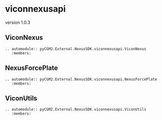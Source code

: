 # viconnexusapi

version 1.0.3


## ViconNexus
```{eval-rst}
.. automodule:: pyCGM2.External.NexusSDK.viconnexusapi.ViconNexus
   :members:
```

## NexusForcePlate
```{eval-rst}
.. automodule:: pyCGM2.External.NexusSDK.viconnexusapi.NexusForcePlate
   :members:
```

## ViconUtils
```{eval-rst}
.. automodule:: pyCGM2.External.NexusSDK.viconnexusapi.ViconUtils
   :members:
```
